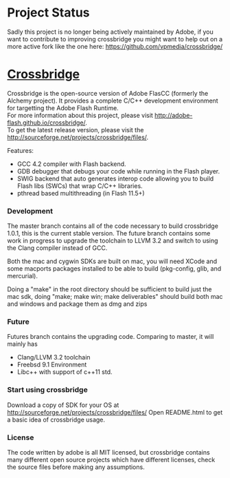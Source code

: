 # Project Status

Sadly this project is no longer being actively maintained by Adobe, if you want to contribute to improving crossbridge you might want to help out on a more active fork like the one here: https://github.com/vpmedia/crossbridge/

# [Crossbridge](http://www.crossbridge.io) 

Crossbridge is the open-source version of Adobe FlasCC (formerly the Alchemy project). It provides a complete C/C++ development environment for targetting the Adobe Flash Runtime.  
For more information about this project, please visit http://adobe-flash.github.io/crossbridge/.  
To get the latest release version, please visit the http://sourceforge.net/projects/crossbridge/files/.

Features:

* GCC 4.2 compiler with Flash backend.
* GDB debugger that debugs your code while running in the Flash player.
* SWIG backend that auto generates interop code allowing you to build Flash libs (SWCs) that wrap C/C++ libraries.
* pthread based multithreading (in Flash 11.5+)

### Development
The master branch contains all of the code necessary to build crossbridge 1.0.1, this is the current stable version. The future branch contains some work in progress to upgrade the toolchain to LLVM 3.2 and switch to using the Clang compiler instead of GCC.

Both the mac and cygwin SDKs are built on mac, you will need XCode and some macports packages installed to be able to build (pkg-config, glib, and mercurial).

Doing a "make" in the root directory should be sufficient to build just the mac sdk, doing "make; make win; make deliverables" should build both mac and windows and package them as dmg and zips

### Future
Futures branch contains the upgrading code.
Comparing to master, it will mainly has
* Clang/LLVM 3.2 toolchain 
* Freebsd 9.1 Environment
* Libc++ with support of c++11 std.

### Start using crossbridge
Download a copy of SDK for your OS at http://sourceforge.net/projects/crossbridge/files/
Open README.html to get a basic idea of crossbridge usage.

### License
The code written by adobe is all MIT licensed, but crossbridge contains many different open source projects which have different licenses, check the source files before making any assumptions.
